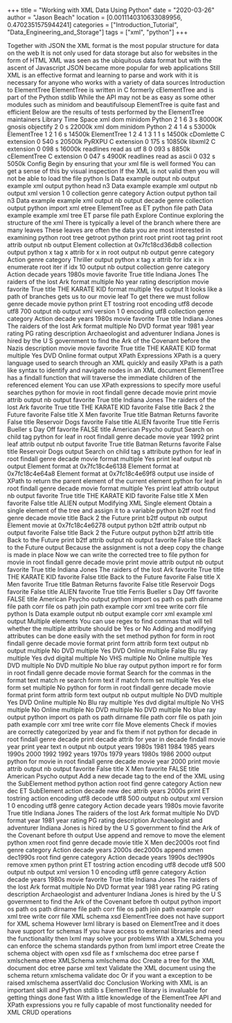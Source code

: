 +++
title = "Working with XML Data Using Python"
date = "2020-03-26"
author = "Jason Beach"
location = [0.0011140310633089956, 0.4702351575944241]
categories = ["Introduction_Tutorial", "Data_Engineering_and_Storage"]
tags = ["xml", "python"]
+++

Together with JSON the XML format is the most popular structure for data on the web It is not only used for data storage but also for websites in the form of HTML XML was seen as the ubiquitous data format but with the ascent of Javascript JSON became more popular for web applications Still XML is an effective format and learning to parse and work with it is necessary for anyone who works with a variety of data sources Introduction to ElementTree ElementTree is written in C formerly cElementTree and is part of the Python stdlib While the API may not be as easy as some other modules such as minidom and beautifulsoup ElementTree is quite fast and efficient Below are the results of tests performed by the ElementTree maintainers Library Time Space xml dom minidom Python 2 1 6 3 s 80000K gnosis objectify 2 0 s 22000k xml dom minidom Python 2 4 1 4 s 53000k ElementTree 1 2 1 6 s 14500k ElementTree 1 2 4 1 3 1 1 s 14500k cDomlette C extension 0 540 s 20500k PyRXPU C extension 0 175 s 10850k libxml2 C extension 0 098 s 16000k readlines read as utf 8 0 093 s 8850k cElementTree C extension 0 047 s 4900K readlines read as ascii 0 032 s 5050k Config Begin by ensuring that your xml file is well formed You can get a sense of this by visual inspection If the XML is not valid then you will not be able to load the file python ls Data example output nb output example xml output python head n3 Data example example xml output nb output xml version 1 0 collection genre category Action output python tail n3 Data example example xml output nb output decade genre collection output python import xml etree ElementTree as ET python file path Data example example xml tree ET parse file path Explore Continue exploring the structure of the xml There is typically a level of the branch where there are many leaves These leaves are often the data you are most interested in examining python root tree getroot python print root print root tag print root attrib output nb output Element collection at 0x7fc18cd36db8 collection output python x tag x attrib for x in root output nb output genre category Action genre category Thriller output python x tag x attrib for idx x in enumerate root iter if idx 10 output nb output collection genre category Action decade years 1980s movie favorite True title Indiana Jones The raiders of the lost Ark format multiple No year rating description movie favorite True title THE KARATE KID format multiple Yes output It looks like a path of branches gets us to our movie leaf To get there we must follow genre decade movie python print ET tostring root encoding utf8 decode utf8 700 output nb output xml version 1 0 encoding utf8 collection genre category Action decade years 1980s movie favorite True title Indiana Jones The raiders of the lost Ark format multiple No DVD format year 1981 year rating PG rating description Archaeologist and adventurer Indiana Jones is hired by the U S government to find the Ark of the Covenant before the Nazis description movie movie favorite True title THE KARATE KID format multiple Yes DVD Online format output XPath Expressions XPath is a query language used to search through an XML quickly and easily XPath is a path like syntax to identify and navigate nodes in an XML document ElementTree has a findall function that will traverse the immediate children of the referenced element You can use XPath expressions to specify more useful searches python for movie in root findall genre decade movie print movie attrib output nb output favorite True title Indiana Jones The raiders of the lost Ark favorite True title THE KARATE KID favorite False title Back 2 the Future favorite False title X Men favorite True title Batman Returns favorite False title Reservoir Dogs favorite False title ALIEN favorite True title Ferris Bueller s Day Off favorite FALSE title American Psycho output Search on child tag python for leaf in root findall genre decade movie year 1992 print leaf attrib output nb output favorite True title Batman Returns favorite False title Reservoir Dogs output Search on child tag s attribute python for leaf in root findall genre decade movie format multiple Yes print leaf output nb output Element format at 0x7fc18c4e6138 Element format at 0x7fc18c4e64a8 Element format at 0x7fc18c4e69f8 output use inside of XPath to return the parent element of the current element python for leaf in root findall genre decade movie format multiple Yes print leaf attrib output nb output favorite True title THE KARATE KID favorite False title X Men favorite False title ALIEN output Modifying XML Single element Obtain a single element of the tree and assign it to a variable python b2tf root find genre decade movie title Back 2 the Future print b2tf output nb output Element movie at 0x7fc18c4e6278 output python b2tf attrib output nb output favorite False title Back 2 the Future output python b2tf attrib title Back to the Future print b2tf attrib output nb output favorite False title Back to the Future output Because the assignment is not a deep copy the change is made in place Now we can write the corrected tree to file python for movie in root findall genre decade movie print movie attrib output nb output favorite True title Indiana Jones The raiders of the lost Ark favorite True title THE KARATE KID favorite False title Back to the Future favorite False title X Men favorite True title Batman Returns favorite False title Reservoir Dogs favorite False title ALIEN favorite True title Ferris Bueller s Day Off favorite FALSE title American Psycho output python import os path os path dirname file path corr file os path join path example corr xml tree write corr file python ls Data example output nb output example corr xml example xml output Multiple elements You can use regex to find commas that will tell whether the multiple attribute should be Yes or No Adding and modifying attributes can be done easily with the set method python for form in root findall genre decade movie format print form attrib form text output nb output multiple No DVD multiple Yes DVD Online multiple False Blu ray multiple Yes dvd digital multiple No VHS multiple No Online multiple Yes DVD multiple No DVD multiple No blue ray output python import re for form in root findall genre decade movie format Search for the commas in the format text match re search form text if match form set multiple Yes else form set multiple No python for form in root findall genre decade movie format print form attrib form text output nb output multiple No DVD multiple Yes DVD Online multiple No Blu ray multiple Yes dvd digital multiple No VHS multiple No Online multiple No DVD multiple No DVD multiple No blue ray output python import os path os path dirname file path corr file os path join path example corr xml tree write corr file Move elements Check if movies are correctly categorized by year and fix them if not python for decade in root findall genre decade print decade attrib for year in decade findall movie year print year text n output nb output years 1980s 1981 1984 1985 years 1990s 2000 1992 1992 years 1970s 1979 years 1980s 1986 2000 output python for movie in root findall genre decade movie year 2000 print movie attrib output nb output favorite False title X Men favorite FALSE title American Psycho output Add a new decade tag to the end of the XML using the SubElement method python action root find genre category Action new dec ET SubElement action decade new dec attrib years 2000s print ET tostring action encoding utf8 decode utf8 500 output nb output xml version 1 0 encoding utf8 genre category Action decade years 1980s movie favorite True title Indiana Jones The raiders of the lost Ark format multiple No DVD format year 1981 year rating PG rating description Archaeologist and adventurer Indiana Jones is hired by the U S government to find the Ark of the Covenant before th output Use append and remove to move the element python xmen root find genre decade movie title X Men dec2000s root find genre category Action decade years 2000s dec2000s append xmen dec1990s root find genre category Action decade years 1990s dec1990s remove xmen python print ET tostring action encoding utf8 decode utf8 500 output nb output xml version 1 0 encoding utf8 genre category Action decade years 1980s movie favorite True title Indiana Jones The raiders of the lost Ark format multiple No DVD format year 1981 year rating PG rating description Archaeologist and adventurer Indiana Jones is hired by the U S government to find the Ark of the Covenant before th output python import os path os path dirname file path corr file os path join path example corr xml tree write corr file XML schema xsd ElementTree does not have support for XML schema However lxml library is based on ElementTree and it does have support for schemas If you have access to external libraries and need the functionality then lxml may solve your problems With a XMLSchema you can enforce the schema standards python from lxml import etree Create the schema object with open xsd file as f xmlschema doc etree parse f xmlschema etree XMLSchema xmlschema doc Create a tree for the XML document doc etree parse xml text Validate the XML document using the schema return xmlschema validate doc Or if you want a exception to be raised xmlschema assertValid doc Conclusion Working with XML is an important skill and Python stdlib s ElementTree library is invaluable for getting things done fast With a little knowledge of the ElementTree API and XPath expressions you re fully capable of most functionality needed for XML CRUD operations